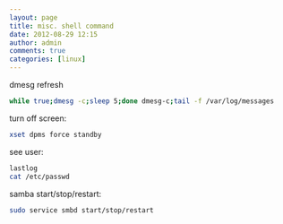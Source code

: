 ```yaml
---
layout: page
title: misc. shell command
date: 2012-08-29 12:15
author: admin
comments: true
categories: [linux]
---
```


dmesg refresh
```bash
while true;dmesg -c;sleep 5;done dmesg-c;tail -f /var/log/messages
```

turn off screen:
```bash
xset dpms force standby
```
see user:
```bash
lastlog
cat /etc/passwd
```

samba start/stop/restart:
```bash
sudo service smbd start/stop/restart
```
